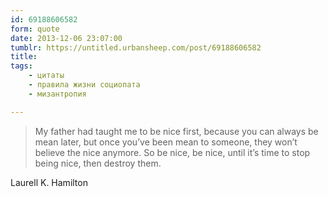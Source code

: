 ```yaml
---
id: 69188606582
form: quote
date: 2013-12-06 23:07:00
tumblr: https://untitled.urbansheep.com/post/69188606582
title: 
tags:
    - цитаты
    - правила жизни социопата
    - мизантропия

---
```


<blockquote>
My father had taught me to be nice first, because you can always be mean later, but once you’ve been mean to someone, they won’t believe the nice anymore. So be nice, be nice, until it’s time to stop being nice, then destroy them.
</blockquote>

Laurell K. Hamilton
